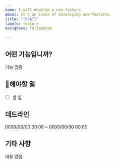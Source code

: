 ```yaml
---
name: I will develop a new feature.
about: It's an issue of developing new features.
title: "[FEAT]"
labels: feature
assignees: fullgukbap

---
```


## 어떤 기능입니까?
기능 없음

## 해야할 일
- [ ] 할 일

## 데드라인
0000/00/00 00:00 ~ 0000/00/00 00:00

## 기타 사항
내용 없음
